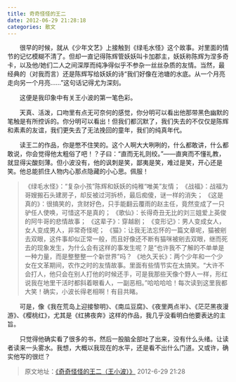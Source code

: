 ```yaml
---
title: 奇奇怪怪的王二 
date: 2012-06-29 21:28:18
categories: 散文 
---
```

&emsp;&emsp;很早的时候，就从《少年文艺》上接触到《绿毛水怪》这个故事。对里面的情节的记忆模糊不清了。但却一直记得陈辉管妖妖叫卡加郡主，妖妖称陈辉为涅多奇卡，以及他/她们二人之间深厚而纯净得似乎不参杂一丝丝杂质的友情。当然，最经典的（对我而言）还是陈辉写给妖妖的诗“我们好像在池塘的水底。从一个月亮走向另一个月亮……”这句话记得尤为深刻。 
<!-- more -->

&emsp;&emsp;这便是我印象中有关王小波的第一笔色彩。

&emsp;&emsp;天真、活泼，口吻里有点无可奈何的感觉，你分明可以看出他那带黑色幽默的笔触是有所控诉的。你分明可以看出！但我们都沉默了，我们失去的不仅仅是陈辉和素素的友谊，我们更失去了无法挽回的童年，我们的纯真年代。

&emsp;&emsp;读王二的作品，你是憋不住笑的。这个人啊大大咧咧的，什么都敢讲，什么都敢说，你会觉得他太粗俗了吧！？子曰：“直而无礼则绞。”——直爽而不懂礼教，就显得尖酸刻薄。但小波没有，他的讽刺是笑，鄙夷是笑，难过是笑，开心还是笑。他总能抓住人物内心那点隐藏的小心思。佩服！
    
> 《绿毛水怪》：“复杂小孩”陈辉和妖妖的纯稚“唯美”友情；
> 《战福》：战福为哥嫂搬石头建房子，却反被过河拆桥，最后痴傻，谜一样的消失；
> 《这是真的》：很搞笑的，贪财好色，只手能翻云覆雨的赵主任，竟然变成了一只驴任人使唤，可惜这不是真的；
> 《歌仙》：长得奇丑无比的刘三姐爱上英俊的阿牛哥的悲情故事；
> 《这辈子》：穿越剧；
> 《变形记》：男人变成女人，女人变成男人，非常奇怪呢；
> 《猫》：让我无法忘怀的一篇文章呢，猫被剜去双眼，这件事却似正常一般，而且好像还不断有猫咪被剜去双眼，继而死去的现象发生，为什么会有这样的事发生呢？是“也许我不了解的不单单是一种力量，而是整整整一个新世界”吗？
> 《地久天长》：两个少年和一个少女在文革期间，农作之时的友情故事。里面有些情节实在太搞笑。“大许不会打人，他只会在别人打他的时候还手，可是我那些天像个野人一样，形红说我在地里干活时都斜着眼看人，一副恶相。”哈哈哈哈！每次读到这里我都大笑！确实，小波长得老相啊！有目共睹。

&emsp;&emsp;可是，像《我在荒岛上迎接黎明》、《南瓜豆腐》、《夜里两点半》、《茫茫黑夜漫游》、《樱桃红》，尤其是《红拂夜奔》这样的作品，我几乎没看明白他要表达的主旨。

&emsp;&emsp;只觉得他确实看了很多的书，然后一股脑全部吐了出来，没有什么头绪。让读者读来一头雾水。我想，大概以我现在的水平，还是看不出什么门道。又或许，确实他写的很烂？

> 原文地址：[《奇奇怪怪的王二（王小波）》](https://user.qzone.qq.com/2269681280/blog/1340976506) 2012-6-29 21:28